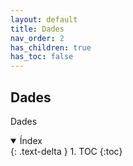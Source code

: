 ```yaml
---
layout: default
title: Dades
nav_order: 2
has_children: true
has_toc: false
---
```



## Dades

Dades


<details open markdown="block">
  <summary>
    Índex
  </summary>
  {: .text-delta }
1. TOC
{:toc}
</details>
